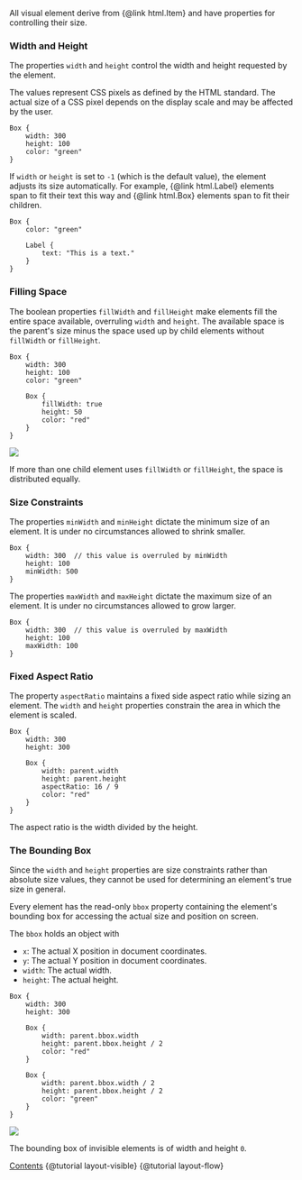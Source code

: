 All visual element derive from {@link html.Item} and have properties for controlling
their size.

### Width and Height

The properties `width` and `height` control the width and height requested by
the element.

The values represent CSS pixels as defined by the HTML standard. The actual size
of a CSS pixel depends on the display scale and may be affected by the user.

```
Box {
    width: 300
    height: 100
    color: "green"
}
```

If `width` or `height` is set to `-1` (which is the default value), the element
adjusts its size automatically. For example, {@link html.Label} elements span
to fit their text this way and {@link html.Box} elements span to fit their children.

```
Box {
    color: "green"

    Label {
        text: "This is a text."
    }
}
```

### Filling Space

The boolean properties `fillWidth` and `fillHeight` make elements fill the
entire space available, overruling `width` and `height`. The available space
is the parent's size minus the space used up by child elements without
`fillWidth` or `fillHeight`.

```
Box {
    width: 300
    height: 100
    color: "green"

    Box {
        fillWidth: true
        height: 50
        color: "red"
    }
}
```

![](images/layout-size-01.png)

If more than one child element uses `fillWidth` or `fillHeight`, the space
is distributed equally.

### Size Constraints

The properties `minWidth` and `minHeight` dictate the minimum size of an element.
It is under no circumstances allowed to shrink smaller.

```
Box {
    width: 300  // this value is overruled by minWidth
    height: 100
    minWidth: 500
}
```

The properties `maxWidth` and `maxHeight` dictate the maximum size of an element.
It is under no circumstances allowed to grow larger.

```
Box {
    width: 300  // this value is overruled by maxWidth
    height: 100
    maxWidth: 100
}
```

### Fixed Aspect Ratio

The property `aspectRatio` maintains a fixed side aspect ratio while sizing
an element. The `width` and `height` properties constrain the area in which
the element is scaled.

```
Box {
    width: 300
    height: 300
    
    Box {
        width: parent.width
        height: parent.height
        aspectRatio: 16 / 9
        color: "red"
    }
}
```

The aspect ratio is the width divided by the height.

### The Bounding Box

Since the `width` and `height` properties are size constraints rather than absolute
size values, they cannot be used for determining an element's true size in general.

Every element has the read-only `bbox` property containing the element's bounding box for
accessing the actual size and position on screen.

The `bbox` holds an object with
* `x`: The actual X position in document coordinates.
* `y`: The actual Y position in document coordinates.
* `width`: The actual width.
* `height`: The actual height.

```
Box {
    width: 300
    height: 300

    Box {
        width: parent.bbox.width
        height: parent.bbox.height / 2
        color: "red"
    }

    Box {
        width: parent.bbox.width / 2
        height: parent.bbox.height / 2
        color: "green"
    }
}
```

![](images/layout-size-02.png)

The bounding box of invisible elements is of width and height `0`.

<div class="navstrip">
<span class="go-home"><a href="index.html">Contents</a></span>
<span class="go-previous">{@tutorial layout-visible}</span>
<span class="go-next">{@tutorial layout-flow}</span>
</div>
